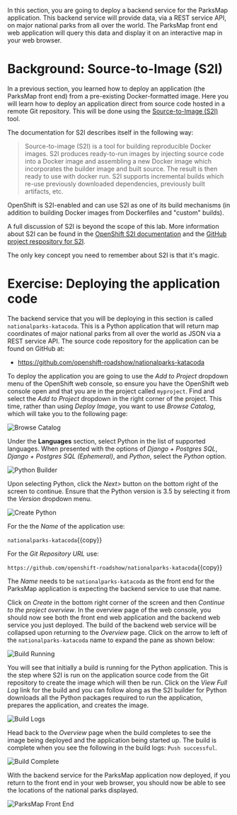 In this section, you are going to deploy a backend service for the ParksMap application. This backend service will provide data, via a REST service API, on major national parks from all over the world. The ParksMap front end web application will query this data and display it on an interactive map in your web browser.

# Background: Source-to-Image (S2I)

In a previous section, you learned how to deploy an application (the ParksMap front end) from a pre-existing Docker-formatted image. Here you will learn how to deploy an application direct from source code hosted in a remote Git repository. This will be done using the [Source-to-Image (S2I)](https://github.com/openshift/source-to-image) tool.

The documentation for S2I describes itself in the following way:

> Source-to-image (S2I) is a tool for building reproducible Docker images. S2I
produces ready-to-run images by injecting source code into a Docker image and
assembling a new Docker image which incorporates the builder image and built
source. The result is then ready to use with docker run. S2I supports
incremental builds which re-use previously downloaded dependencies, previously
built artifacts, etc.

OpenShift is S2I-enabled and can use S2I as one of its build mechanisms (in addition to building Docker images from Dockerfiles and "custom" builds).

A full discussion of S2I is beyond the scope of this lab. More information about S2I can be found in the [OpenShift S2I documentation](https://docs.openshift.org/latest/creating_images/s2i.html) and the [GitHub project respository for S2I](https://github.com/openshift/source-to-image).

The only key concept you need to remember about S2I is that it's magic.

# Exercise: Deploying the application code

The backend service that you will be deploying in this section is called `nationalparks-katacoda`. This is a Python application that will return map coordinates of major national parks from all over the world as JSON via a REST service API. The source code repository for the application can be found on GitHub at:

* https://github.com/openshift-roadshow/nationalparks-katacoda

To deploy the application you are going to use the *Add to Project* dropdown menu of the OpenShift web console, so ensure you have the OpenShift web console open and that you are in the project called `myproject`. Find and select the *Add to Project* dropdown in the right corner of the project. This time, rather than using *Deploy Image*, you want to use *Browse Catalog*, which will take you to the following page:

![Browse Catalog](../../assets/introduction/getting-started/6browse-catalog.png)

Under the **Languages** section, select Python in the list of supported languages. When presented with the options of *Django + Postgres SQL*, *Django + Postgres SQL (Ephemeral)*, and *Python*, select the *Python* option.

![Python Builder](../../assets/introduction/getting-started/6python-builder.png)

Upon selecting Python, click the *Next>* button on the bottom right of the screen to continue. Ensure that the Python version is 3.5 by selecting it from the *Version* dropdown menu.

![Create Python](../../assets/introduction/getting-started/6python-version.png)

For the the *Name* of the application use:

``nationalparks-katacoda``{{copy}}

For the *Git Repository URL* use:

``https://github.com/openshift-roadshow/nationalparks-katacoda``{{copy}}

The *Name* needs to be ``nationalparks-katacoda`` as the front end for the ParksMap application is expecting the backend service to use that name.

Click on *Create* in the bottom right corner of the screen and then *Continue to the project overview*. In the overview page of the web console, you should now see both the front end web application and the backend web service you just deployed. The build of the backend web service will be collapsed upon returning to the *Overview* page. Click on the arrow to left of the `nationalparks-katacoda` name to expand the pane as shown below:

![Build Running](../../assets/introduction/getting-started/6build-running.png)

You will see that initially a build is running for the Python application. This is the step where S2I is run on the application source code from the Git repository to create the image which will then be run. Click on the *View Full Log* link for the build and you can follow along as the S2I builder for Python downloads all the Python packages required to run the application, prepares the application, and creates the image.

![Build Logs](../../assets/introduction/getting-started/6build-logs.png)

Head back to the *Overview* page when the build completes to see the image being deployed and the application being started up. The build is complete when you see the following in the build logs: `Push successful`.

![Build Complete](../../assets/introduction/getting-started/6build-complete.png)

With the backend service for the ParksMap application now deployed, if you return to the front end in your web browser, you should now be able to see the locations of the national parks displayed.

![ParksMap Front End](../../assets/introduction/getting-started/6parksmap-frontend.png)